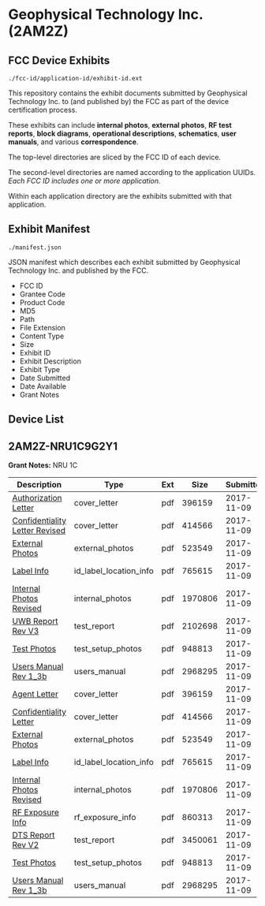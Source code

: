 # Geophysical Technology Inc. (2AM2Z)
## FCC Device Exhibits

```
./fcc-id/application-id/exhibit-id.ext
```

This repository contains the exhibit documents submitted by Geophysical Technology Inc. to (and published by) the FCC as part of the device certification process.

These exhibits can include **internal photos**, **external photos**, **RF test reports**, **block diagrams**, **operational descriptions**, **schematics**, **user manuals**, and various **correspondence**.

The top-level directories are sliced by the FCC ID of each device.

The second-level directories are named according to the application UUIDs. *Each FCC ID includes one or more application.*

Within each application directory are the exhibits submitted with that application. 

## Exhibit Manifest

```
./manifest.json
```

JSON manifest which describes each exhibit submitted by Geophysical Technology Inc. and published by the FCC.

- FCC ID
- Grantee Code
- Product Code
- MD5
- Path
- File Extension
- Content Type
- Size
- Exhibit ID
- Exhibit Description
- Exhibit Type
- Date Submitted
- Date Available
- Grant Notes

## Device List
## 2AM2Z-NRU1C9G2Y1
**Grant Notes:** NRU 1C

| Description | Type | Ext | Size | Submitted | Available |
| ----------- | ---- | --- | ---- | --------- | --------- |
| [Authorization Letter](2AM2Z-NRU1C9G2Y1/68e7849fc0c3023820cdd1cbf8473edb/3633075.pdf) | cover_letter | pdf | 396159 | 2017-11-09 | 2017-11-14 |
| [Confidentiality Letter Revised](2AM2Z-NRU1C9G2Y1/68e7849fc0c3023820cdd1cbf8473edb/3633076.pdf) | cover_letter | pdf | 414566 | 2017-11-09 | 2017-11-14 |
| [External Photos](2AM2Z-NRU1C9G2Y1/68e7849fc0c3023820cdd1cbf8473edb/3633064.pdf) | external_photos | pdf | 523549 | 2017-11-09 | 2017-11-14 |
| [Label Info](2AM2Z-NRU1C9G2Y1/68e7849fc0c3023820cdd1cbf8473edb/3633041.pdf) | id_label_location_info | pdf | 765615 | 2017-11-09 | 2017-11-14 |
| [Internal Photos Revised](2AM2Z-NRU1C9G2Y1/68e7849fc0c3023820cdd1cbf8473edb/3633063.pdf) | internal_photos | pdf | 1970806 | 2017-11-09 | 2017-11-14 |
| [UWB Report Rev V3](2AM2Z-NRU1C9G2Y1/68e7849fc0c3023820cdd1cbf8473edb/3633045.pdf) | test_report | pdf | 2102698 | 2017-11-09 | 2017-11-14 |
| [Test Photos](2AM2Z-NRU1C9G2Y1/68e7849fc0c3023820cdd1cbf8473edb/3633034.pdf) | test_setup_photos | pdf | 948813 | 2017-11-09 | 2017-11-14 |
| [Users Manual Rev 1_3b](2AM2Z-NRU1C9G2Y1/68e7849fc0c3023820cdd1cbf8473edb/3633033.pdf) | users_manual | pdf | 2968295 | 2017-11-09 | 2017-11-14 |
| [Agent Letter](2AM2Z-NRU1C9G2Y1/dcc4dcf23cea71e1000ee6dbe6c8f4d8/3633075.pdf) | cover_letter | pdf | 396159 | 2017-11-09 | 2017-11-15 |
| [Confidentiality Letter](2AM2Z-NRU1C9G2Y1/dcc4dcf23cea71e1000ee6dbe6c8f4d8/3633076.pdf) | cover_letter | pdf | 414566 | 2017-11-09 | 2017-11-15 |
| [External Photos](2AM2Z-NRU1C9G2Y1/dcc4dcf23cea71e1000ee6dbe6c8f4d8/3633064.pdf) | external_photos | pdf | 523549 | 2017-11-09 | 2017-11-15 |
| [Label Info](2AM2Z-NRU1C9G2Y1/dcc4dcf23cea71e1000ee6dbe6c8f4d8/3633041.pdf) | id_label_location_info | pdf | 765615 | 2017-11-09 | 2017-11-15 |
| [Internal Photos Revised](2AM2Z-NRU1C9G2Y1/dcc4dcf23cea71e1000ee6dbe6c8f4d8/3633063.pdf) | internal_photos | pdf | 1970806 | 2017-11-09 | 2017-11-15 |
| [RF Exposure Info](2AM2Z-NRU1C9G2Y1/dcc4dcf23cea71e1000ee6dbe6c8f4d8/3633039.pdf) | rf_exposure_info | pdf | 860313 | 2017-11-09 | 2017-11-15 |
| [DTS Report Rev V2](2AM2Z-NRU1C9G2Y1/dcc4dcf23cea71e1000ee6dbe6c8f4d8/3633035.pdf) | test_report | pdf | 3450061 | 2017-11-09 | 2017-11-15 |
| [Test Photos](2AM2Z-NRU1C9G2Y1/dcc4dcf23cea71e1000ee6dbe6c8f4d8/3633034.pdf) | test_setup_photos | pdf | 948813 | 2017-11-09 | 2017-11-15 |
| [Users Manual Rev 1_3b](2AM2Z-NRU1C9G2Y1/dcc4dcf23cea71e1000ee6dbe6c8f4d8/3633033.pdf) | users_manual | pdf | 2968295 | 2017-11-09 | 2017-11-15 |

